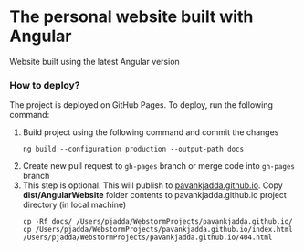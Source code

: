 # The personal website built with Angular

Website built using the latest Angular version

### How to deploy?
The project is deployed on GitHub Pages. To deploy, run the following command:
1. Build project using the following command and commit the changes
   ```shell script
   ng build --configuration production --output-path docs
   ```
2. Create new pull request to `gh-pages` branch or merge code into `gh-pages` branch
3. This step is optional. This will publish to [pavankjadda.github.io](https://github.com/pavankjadda/pavankjadda.github.io). Copy **dist/AngularWebsite** folder contents to pavankjadda.github.io project directory (in local machine)
   ```shell script
   cp -Rf docs/ /Users/pjadda/WebstormProjects/pavankjadda.github.io/
   cp /Users/pjadda/WebstormProjects/pavankjadda.github.io/index.html /Users/pjadda/WebstormProjects/pavankjadda.github.io/404.html
   ```
